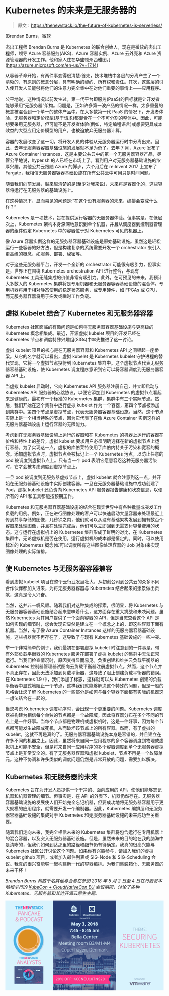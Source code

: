 # Kubernetes 的未来是无服务器的

> 原文：<https://thenewstack.io/the-future-of-kubernetes-is-serverless/>

[](https://azure.microsoft.com/en-us/?v=17.14)

 [Brendan Burns，微软

杰出工程师 Brendan Burns 是 Kubernetes 的联合创始人，现在是微软的杰出工程师，领导 Azure 容器服务(AKS)、Azure 容器实例、Azure 云外壳和 Azure 资源管理器的开发工作。他和家人住在华盛顿州西雅图。](https://azure.microsoft.com/en-us/?v=17.14) [](https://azure.microsoft.com/en-us/?v=17.14)

从容器革命开始，有两件事变得很清楚:首先，技术堆栈中各层的分离产生了一个清晰的、有原则的概念分层，具有明确的契约、所有权和责任。其次，这些层的引入使开发人员能够将他们的注意力完全集中在对他们重要的事情上——应用程序。

公平地说，这种情况以前发生过，第一代平台即服务(PaaS)的目标就是让开发者能够采用“无服务器”架构。问题是，正如许多第一波产品的情况一样，太多重叠的概念被混合到一个单一的整体产品中。在大多数第一代 PaaS 的情况下，开发者体验、无服务器和定价模型(基于请求)都混合在一个不可分割的整体中。因此，可能想要采用无服务器，但可能不是开发者体验(例如，特定编程语言)或想要更具成本效益的大型应用定价模型的用户，也被迫放弃无服务器计算。

容器的发展改变了这一切，将开发人员的体验从无服务器运行时中分离出来。因此，去年无服务器容器基础设施的发展就不足为奇了。去年 7 月，Azure 发布了 Azure Container Instances，这是主要公共云中的第一个无服务器容器产品，尽管公平地说，hyper.sh 的人已经在市场上了。看到用户对无服务器基础设施的浓厚兴趣，其他公共云跟随 Azure 的脚步，六个月后在 re:Invent 2017 上宣布了 Fargate，我相信无服务器容器基础设施在所有公共云中可用只是时间问题。

随着我们向前发展，越来越清楚的是(至少对我来说)，未来将是容器化的，这些容器将运行在无服务器的基础设施上。

在这种情况下，显而易见的问题是:“在这个没有服务器的未来，编排会变成什么样？”

Kubernetes 是一项技术，旨在提供运行容器的无服务器体验。但事实是，在低层次上，Kubernetes 架构本身深深地意识到单个机器，并且从调度器到控制器管理器的组件假定 Kubernetes 中的容器位于对 Kubernetes 可见的机器上。

像 Azure 容器实例这样的无服务器容器基础设施是原始基础设施。虽然这是轻松运行一些容器的好方法，但是构建复杂的系统需要开发一个 orchestrator 来引入更高级的概念，如服务、部署、秘密等。

对于这些无服务器平台，开发一个全新的 orchestrator 可能很有吸引力，但事实是，世界正在围绕 Kubernetes orchestration API 进行整合，与现有 Kubernetes 工具无缝集成的价值非常有吸引力。此外，在可预见的未来，我预计大多数人的 Kubernetes 集群将是专用机器和无服务器容器基础设施的混合体。专用机器将用于相对静态使用的稳定状态服务，或专用硬件，如 FPGAs 或 GPU，而无服务器容器将用于突发或瞬时工作负载。

## 虚拟 Kubelet 结合了 Kubernetes 和无服务器容器

Kubernetes 社区面临的有趣问题是如何将无服务器容器基础设施与更高级的 Kubernetes 概念相集成。最近，开源虚拟 kubelet 项目的开发已经在 Kubernetes 节点和调度特殊兴趣组(SIGs)中率先推进了这一讨论。

虚拟 kubelet 项目的核心是在无服务器容器和 Kubernetes API 之间架起一座桥梁。从它的名字就可以看出，虚拟 kubelet 是 Kubernetes kubelet 守护进程的替代实现，它将一个虚拟节点投射到 Kubernetes 集群中。这个虚拟节点代表无服务器容器基础设施，使 Kubernetes 调度程序意识到它可以将容器调度到无服务器容器 API 上。

当虚拟 kubelet 启动时，它向 Kubernetes API 服务器注册自己，并立即启动与 Kubernetes API 服务器的心跳协议，以便它添加到 Kubernetes 的虚拟节点看起来是健康的。最初有一个标准的 Kubernetes 集群，集群中有三个实际节点。然后，我们开始在这个集群中运行虚拟 kubelet 作为一个容器，第四个节点被添加到集群中。第四个节点是虚拟节点，代表无服务器容器基础设施。当然，这个节点实际上是一个相当特殊的节点，因为它代表了在像 Azure Container 实例这样的无服务器基础设施上运行容器的无限能力。

考虑到在无服务器基础设施上运行的容器和在 Kubernetes 的机器上运行的容器在价格和特性上的差异，虚拟 kubelet 要求用户必须明确选择在新的虚拟节点上运行容器。为了实现这一点，虚拟的库伯莱特使用了库伯内特关于污染和宽容的概念。添加虚拟节点时，虚拟节点会被标记上一个 Kubernetes 污点，以防止任意的 pod 被调度到虚拟节点上。只有当一个 pod 表明它愿意容忍这种无服务器污染时，它才会被考虑调度到虚拟节点上。

一旦 pod 被调度到无服务器虚拟节点上，虚拟 kubelet 就会注意到这一点，并开始在无服务器基础设施中实际创建容器。一旦在无服务器基础设施中成功创建了 Pod，虚拟 kubelet 还负责向 Kubernetes API 服务器报告健康和状态信息，以便所有的 API 和工具都能按预期工作。

Kubernetes 和无服务器容器基础设施的结合在现实世界中有各种批量或突发工作负载的用例。例如，正在进行图像处理的客户可以快速启动大量容器来处理最近上传到共享存储的图像，几秒钟之内，他们就可以从没有基础架构发展到拥有数百个容器来处理图像，并且在处理完成后，他们可以立即回到无需支付容量费用的状态。这与运行在虚拟机上的 Kubernetes 集群形成了鲜明的对比，在 Kubernetes 集群中，无论虚拟机是否在使用，运行虚拟机的成本都是恒定的。同时，可以使用标准的 Kubernetes 概念(如可以调度所有这些图像处理容器的 Job 对象)来实现图像处理的实际编排。

## 使 Kubernetes 与无服务器容器兼容

看到虚拟 kubelet 项目在整个云行业发展壮大，从初创公司到公共云的众多不同合作伙伴都加入进来，为将无服务器容器与 Kubernetes 结合起来的愿景做出贡献，这真是令人兴奋。

当然，这并非一帆风顺。随着我们对这种集成的探索，很明显，将 Kubernetes 与无服务器容器基础设施结合起来意味着什么，这方面存在重大挑战和未决问题。虽然 Kubernetes 为其用户提供了一个面向容器的 API，但是当您查看这个 API 是如何实现的细节时，您会发现它显然是建立在一个概念之上的，即这些容器下面有机器。当然，有了像 Azure Container Instances 这样的无服务器容器基础设施，这些机器就不再存在了，这导致了与现有 Kubernetes 基础设施的一些冲突。

举一个非常简单的例子，我们最初在部署虚拟 kubelet 时注意到的一件事是，带有外部负载平衡器的 Kubernetes 服务在部署了虚拟 kubelet 的集群中无法正常运行。当我们检查情况时，原因变得显而易见。负责创建和维护云负载平衡器的 Kubernetes 控制器管理器试图向云负载平衡器注册虚拟节点。然而，这个节点并不真正存在，因此无法添加到负载平衡器，这导致了阻止创建负载平衡器的错误。在 Kubernetes 1.9 中，我们添加了标志，这样就可以从 Kubernetes 创建的负载平衡器中显式地阻止一个节点，这样我们就能够解决这个特殊的问题，但是一般的风格会让您了解 Kubernetes 的一些部分是如何与每个容器下面都有实际的机器这一想法结合在一起的。

当您考虑 Kubernetes 调度程序时，会出现一个更重要的问题。Kubernetes 调度器被构建为相信每个单独的节点都是一个故障域，因此将容器分布在多个不同的节点上是一件好事。当每个节点都是物理机或虚拟机时，这是一件好事，因为每个节点都可能发生故障或死机，从而破坏该节点上的所有容器。然而，有了虚拟的 kubelet，这就不再是真的了。无服务器容器基础设施本身是容错的，并且建立在许多不同的机器之上。因此，虽然将来自同一应用程序的多个容器调度到物理或虚拟机上可能不安全，但是将来自同一应用程序的多个容器调度到单个无服务器虚拟节点上是非常安全的。有了无服务器容器和虚拟 kubelet，节点不再是一个故障单元。这种不协调和许多类似的调度问题仍然是非常开放的问题，需要加以解决。

## Kubernetes 和无服务器的未来

Kubernetes 旨在为开发人员提供一个干净的、面向应用的 API，使他们能够忘记机器和机器管理的细节。但事实是，在 API 的外表下，机器仍然存在。无服务器容器基础设施的发展使人们开始完全忘记机器，但要成功地将无服务器容器用于更大规模的应用程序，就需要开发一个编制器。因此，Kubernetes 编排层和无服务器容器基础设施的集成对于 Kubernetes 和无服务器基础设施的未来成功至关重要。

随着我们走向未来，我完全相信未来的 Kubernetes 集群将包含运行在专用机器上的混合容器，以及突入无服务器基础设施。但是，虽然未来的目的地在我的脑海中是清晰的，但我们如何到达那里的路径和细节仍有待确定。我真的很高兴能与 Kubernetes 社区公开讨论这个问题。如果你有兴趣参与，请加入我们的虚拟 kubelet github 项目，或者加入邮件列表或 SIG-Node 和 SIG-Scheduling 会议。我真的很兴奋能够一起构建新一代的容器编排。为我们集装箱化、无服务器的未来干杯！

*Brendan Burns 和数千名其他与会者在参加 2018 年 5 月 2 日至 4 日在丹麦哥本哈根举行的 [KubeCon + CloudNativeCon EU](https://events.linuxfoundation.org/events/kubecon-cloudnativecon-europe-2018/attend/register/) 会议期间，讨论了各种 Kubernetes、无服务器和其他开源云原生主题。*

![](img/aa4c75ca1c26fd34976ffd3db36b08be.png)

<svg xmlns:xlink="http://www.w3.org/1999/xlink" viewBox="0 0 68 31" version="1.1"><title>Group</title> <desc>Created with Sketch.</desc></svg>